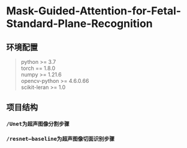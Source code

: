 # Mask-Guided-Attention-for-Fetal-Standard-Plane-Recognition
## 环境配置
> python >= 3.7  
> torch == 1.8.0  
> numpy >= 1.21.6  
> opencv-python >= 4.6.0.66  
> scikit-leran >= 1.0
## 项目结构
#### <kbd>/Unet</kbd>为超声图像分割步骤
#### <kbd>/resnet—baseline</kbd>为超声图像切面识别步骤
